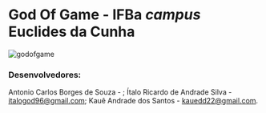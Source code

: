 # God Of Game - IFBa _campus_ Euclides da Cunha

![godofgame](https://i.imgur.com/imE1Myd.png)

### Desenvolvedores: 

Antonio Carlos Borges de Souza - ;
Ítalo Ricardo de Andrade Silva - italogod96@gmail.com;
Kauê Andrade dos Santos - kauedd22@gmail.com.
